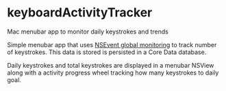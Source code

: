 # keyboardActivityTracker
Mac menubar app to monitor daily keystrokes and trends

Simple menubar app that uses [NSEvent global monitoring](https://developer.apple.com/documentation/appkit/nsevent/1535472-addglobalmonitorforevents) to track number of keystrokes.
This data is stored is persisted in a Core Data database.

Daily keystrokes and total keystrokes are displayed in a menubar NSView along with a activity progress wheel tracking how many keystrokes to daily goal.
